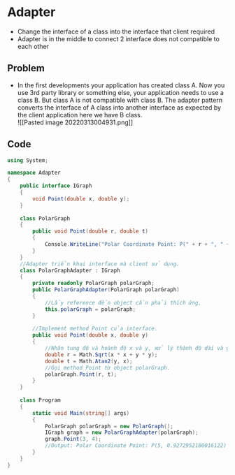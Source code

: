 # Adapter
- Change the interface of a class into the interface that client required
- Adapter is in the middle to connect 2 interface does not compatible to each other
## Problem
- In the first developments your application has created class A. Now you use 3rd party library or something else, your application needs to use a class B. But class A is not compatible with class B. The adapter pattern converts the interface of A class into another interface as expected by the client application here we have B class.  
![[Pasted image 20220313004931.png]]
## Code
```csharp
using System;

namespace Adapter
{
    public interface IGraph
    {
        void Point(double x, double y);
    } 
    
    class PolarGraph
    {
        public void Point(double r, double t)
        {
            Console.WriteLine("Polar Coordinate Point: P(" + r + ", " + t + ")");
        }
    }
    //Adapter triển khai interface mà client sử dụng.
    class PolarGraphAdapter : IGraph 
    {
        private readonly PolarGraph polarGraph;
        public PolarGraphAdapter(PolarGraph polarGraph)
        {
            //Lấy reference đến object cần phải thích ứng.
            this.polarGraph = polarGraph; 
        }
		
        //Implement method Point của interface.
        public void Point(double x, double y)
        {
			//Nhận tung độ và hoành độ x và y, xử lý thành độ dài và góc quay r, t
            double r = Math.Sqrt(x * x + y * y);
            double t = Math.Atan2(y, x);
			//Gọi method Point từ object polarGraph. 
            polarGraph.Point(r, t);
        }   
    }
    
    class Program
    {
        static void Main(string[] args)
        {
            PolarGraph polarGraph = new PolarGraph();
            IGraph graph = new PolarGraphAdapter(polarGraph);
            graph.Point(3, 4);
            //Output: Polar Coordinate Point: P(5, 0.9272952180016122)
        }
    }
}
```